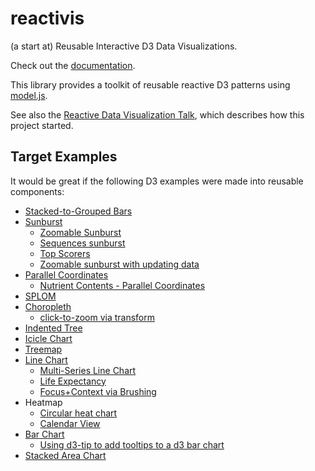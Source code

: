 reactivis
=========

(a start at) Reusable Interactive D3 Data Visualizations.

Check out the [documentation](http://curran.github.io/reactivis/docs/reactivis.html).

This library provides a toolkit of reusable reactive D3 patterns using [model.js](https://github.com/curran/model).

See also the [Reactive Data Visualization Talk](), which describes how this project started.

## Target Examples

It would be great if the following D3 examples were made into reusable components:

 * [Stacked-to-Grouped Bars](http://bl.ocks.org/mbostock/3943967)
 * [Sunburst](http://bl.ocks.org/mbostock/4063423)
   * [Zoomable Sunburst](http://www.jasondavies.com/coffee-wheel/)
   * [Sequences sunburst](http://bl.ocks.org/kerryrodden/7090426)
   * [Top Scorers](http://sunburst-demo.herokuapp.com)
   * [Zoomable sunburst with updating data](bl.ocks.org/kerryrodden/477c1bfb081b783f80ad)
 * [Parallel Coordinates](http://mbostock.github.io/d3/talk/20111116/iris-parallel.html)
   * [Nutrient Contents - Parallel Coordinates](exposedata.com/parallel/)
 * [SPLOM](http://mbostock.github.io/d3/talk/20111116/iris-splom.html)
 * [Choropleth](bl.ocks.org/mbostock/4060606)
   * [click-to-zoom via transform](http://bl.ocks.org/mbostock/2206590)
 * [Indented Tree](bl.ocks.org/mbostock/1093025)
 * [Icicle Chart](http://mbostock.github.io/d3/talk/20111018/partition.html)
 * [Treemap](http://bl.ocks.org/mbostock/4063582)
 * [Line Chart](http://bl.ocks.org/mbostock/3883245)
   * [Multi-Series Line Chart](bl.ocks.org/mbostock/3884955)
   * [Life Expectancy](projects.flowingdata.com/life-expectancy/)
   * [Focus+Context via Brushing](http://bl.ocks.org/mbostock/1667367)
 * Heatmap
   * [Circular heat chart](prcweb.co.uk/circularheatchart/)
   * [Calendar View](bl.ocks.org/mbostock/4063318)
 * [Bar Chart](http://bl.ocks.org/mbostock/3885304)
   * [Using d3-tip to add tooltips to a d3 bar chart](http://bl.ocks.org/Caged/6476579)
 * [Stacked Area Chart](bl.ocks.org/mbostock/3885211)
